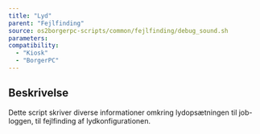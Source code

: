 ```yaml
---
title: "Lyd"
parent: "Fejlfinding"
source: os2borgerpc-scripts/common/fejlfinding/debug_sound.sh
parameters:
compatibility:
  - "Kiosk"
  - "BorgerPC"
---
```


## Beskrivelse
Dette script skriver diverse informationer omkring lydopsætningen til job-loggen, til fejlfinding af lydkonfigurationen.
